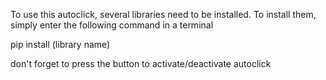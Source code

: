 To use this autoclick, several libraries need to be installed. To install them, simply enter the following command in a terminal

pip install (library name)

don't forget to press the button to activate/deactivate autoclick
